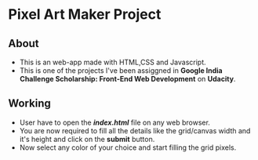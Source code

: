 # Pixel Art Maker Project
## About
- This is an web-app made with HTML,CSS and Javascript.
- This is one of the projects I've been assiggned in **Google India Challenge Scholarship: Front-End Web Development** on **Udacity**.
## Working
- User have to open the ***index.html*** file on any web browser.
- You are now required to fill all the details like the grid/canvas width and it's height and click on the **submit** button. 
- Now select any color of your choice and start filling the grid pixels.
